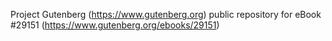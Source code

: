 Project Gutenberg (https://www.gutenberg.org) public repository for eBook #29151 (https://www.gutenberg.org/ebooks/29151)
